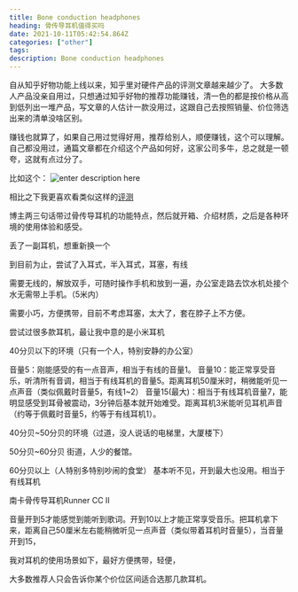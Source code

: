 ```yaml
---
title: Bone conduction headphones
heading: 骨传导耳机值得买吗
date: 2021-10-11T05:42:54.864Z
categories: ["other"]
tags: 
description: Bone conduction headphones
---
```



自从知乎好物功能上线以来，知乎里对硬件产品的评测文章越来越少了。
大多数人产品没亲自用过，只想通过知乎好物的推荐功能赚钱，清一色的都是按价格从高到低列出一堆产品，写文章的人估计一款没用过，这跟自己去按照销量、价位筛选出来的清单没啥区别。


赚钱也就算了，如果自己用过觉得好用，推荐给别人，顺便赚钱，这个可以理解。自己都没用过，通篇文章都在介绍这个产品如何好，这家公司多牛，总之就是一顿夸，这就有点过分了。

比如这个：
![enter description here](https://gitee.com/smile365/blogimg/raw/master/小书匠/1633934856934.png)

相比之下我更喜欢看类似这样的[评测](https://www.dealmoon.com/guide/929492)

博主两三句话带过骨传导耳机的功能特点，然后就开箱、介绍材质，之后是各种环境的使用体验和感受。



丢了一副耳机，想重新换一个


到目前为止，尝试了入耳式，半入耳式，耳塞，有线


需要无线的，解放双手，可随时操作手机和放到一遍，办公室走路去饮水机处接个水无需带上手机。（5米内）

需要小巧，方便携带，目前不考虑耳塞，太大了，套在脖子上不方便。


尝试过很多款耳机，最让我中意的是小米耳机

40分贝以下的环境（只有一个人，特别安静的办公室）

音量5：刚能感受的有一点音声，相当于有线的音量1。
音量10：能正常享受音乐，听清所有音调，相当于有线耳机的音量5。距离耳机50厘米时，稍微能听见一点声音（类似佩戴时音量5，有线1~2）
音量15(最大)：相当于有线耳机音量7，能明显感受到耳骨被震动，3分钟后基本就开始难受。距离耳机3米能听见耳机声音（约等于佩戴时音量5，约等于有线耳机1）。

40分贝~50分贝的环境（过道，没人说话的电梯里，大厦楼下）

50分贝~60分贝
街道，人少的餐馆。

60分贝以上（人特别多特别吵闹的食堂）
基本听不见，开到最大也没用。相当于有线耳机

南卡骨传导耳机Runner CC II


音量开到5才能感觉到能听到歌词。开到10以上才能正常享受音乐。把耳机拿下来，距离自己50厘米左右能稍微听见一点声音（类似带着耳机时音量5），当音量开到15，


我对耳机的使用场景如下，最好方便携带，轻便，


大多数推荐人只会告诉你某个价位区间适合选那几款耳机。

[](https://www.dealmoon.com/guide/929492)

